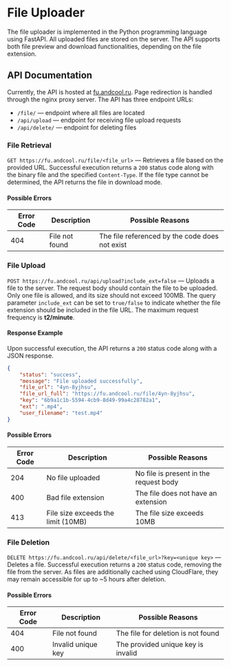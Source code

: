# File Uploader
The file uploader is implemented in the Python programming language using FastAPI. All uploaded files are stored on the server. The API supports both file preview and download functionalities, depending on the file extension.

## API Documentation
Currently, the API is hosted at [fu.andcool.ru](https://fu.andcool.ru/). Page redirection is handled through the nginx proxy server. The API has three endpoint URLs:
- `/file/` — endpoint where all files are located
- `/api/upload` — endpoint for receiving file upload requests
- `/api/delete/` — endpoint for deleting files

### File Retrieval
`GET https://fu.andcool.ru/file/<file_url>` — Retrieves a file based on the provided URL.
Successful execution returns a `200` status code along with the binary file and the specified `Content-Type`. If the file type cannot be determined, the API returns the file in download mode.

#### Possible Errors
| Error Code | Description                  | Possible Reasons                           |
|------------|------------------------------|--------------------------------------------|
| 404        | File not found               | The file referenced by the code does not exist |

### File Upload
`POST https://fu.andcool.ru/api/upload?include_ext=false` — Uploads a file to the server.
The request body should contain the file to be uploaded. Only one file is allowed, and its size should not exceed 100MB.
The query parameter `include_ext` can be set to `true/false` to indicate whether the file extension should be included in the file URL.
The maximum request frequency is **t2/minute**.

#### Response Example
Upon successful execution, the API returns a `200` status code along with a JSON response.
```json
{
    "status": "success",
    "message": "File uploaded successfully",
    "file_url": "4yn-8yjhsu",
    "file_url_full": "https://fu.andcool.ru/file/4yn-8yjhsu",
    "key": "6b9a1c1b-5594-4cb9-8d49-99a4c28782a1",
    "ext": ".mp4",
    "user_filename": "test.mp4"
}
```

#### Possible Errors
| Error Code | Description                           | Possible Reasons                           |
|------------|---------------------------------------|--------------------------------------------|
| 204        | No file uploaded                      | No file is present in the request body     |
| 400        | Bad file extension                    | The file does not have an extension        |
| 413        | File size exceeds the limit (10MB)    | The file size exceeds 10MB                  |

### File Deletion
`DELETE https://fu.andcool.ru/api/delete/<file_url>?key=<unique key>` — Deletes a file.
Successful execution returns a `200` status code, removing the file from the server. As files are additionally cached using CloudFlare, they may remain accessible for up to ~5 hours after deletion.

#### Possible Errors
| Error Code | Description                   | Possible Reasons                       |
|------------|-------------------------------|----------------------------------------|
| 404        | File not found                | The file for deletion is not found     |
| 400        | Invalid unique key            | The provided unique key is invalid     |